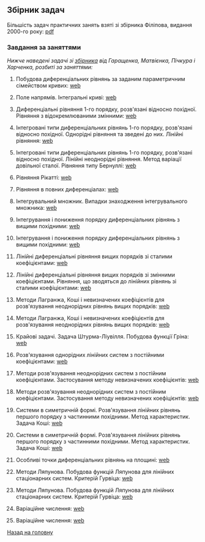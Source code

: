## Збірник задач

Більшість задач практичних занять взяті зі збірника Філіпова, видання 2000-го року: [pdf](problems.pdf)

### Завдання за заняттями

_Нижче наведені задачі зі [збірника](mss-problems.pdf) від Гаращенка, Матвієнка, Пічкура і Харченка, розбиті за заняттями:_

1. Побудова диференціальних рівнянь за заданим параметричним сімейством кривих: [web](1.md)

2. Поле напрямів. Інтегральні криві: [web](2.md)

3. Диференціальні рівняння 1-го порядку, розв'язані відносно похідної. Рівняння з відокремлюваними змінними: [web](3.md)

4. Інтегровані типи диференціальних рівнянь 1-го порядку, розв'язані відносно похідної. Однорідні рівняння та зведені до них. Лінійні рівняння: [web](4.md)

5. Інтегровані типи диференціальних рівнянь 1-го порядку, розв'язані відносно похідної. Лінійні неоднорідні рівняння. Метод варіації довільної сталої. Рівняння типу Бернуллі: [web](5.md) 

6. Рівняння Рікатті: [web](6.md) 

7. Рівняння в повних диференціалах: [web](7.md)

8. Інтегрувальний множник. Випадки знаходження інтегрувального множника: [web](8.md)

9. Інтегрування і пониження порядку диференціальних рівнянь з вищими похідними: [web](9.md)

10. Інтегрування і пониження порядку диференціальних рівнянь з вищими похідними: [web](10.md)

11. Лінійні диференціальні рівняння вищих порядків зі сталими коефіцієнтами: [web](11.md)

12. Лінійні диференціальні рівняння вищих порядків зі змінними коефіцієнтами. Рівняння, що зводяться до лінійних рівнянь зі сталими коефіцієнтами: [web](12.md)

13. Методи Лагранжа, Коші і невизначених коефіцієнтів для розв'язування неоднорідних рівнянь вищих порядків: [web](13-14.md)

14. Методи Лагранжа, Коші і невизначених коефіцієнтів для розв'язування неоднорідних рівнянь вищих порядків: [web](13-14.md)

15. Крайові задачі. Задача Штурма-Ліувілля. Побудова функції Гріна: [web](15.md)

16. Розв'язування однорідних лінійних систем з постійними коефіцієнтами: [web](16.md)

17. Методи розв'язування неоднорідних систем з постійним коефіцієнтами. Застосування методу невизначених коефіцієнтів: [web](17-18.md)

18. Методи розв'язування неоднорідних систем з постійним коефіцієнтами. Застосування методу невизначених коефіцієнтів: [web](17-18.md)

19. Системи в симетричній формі. Розв'язування лінійних рівнянь першого порядку з частинними похідними. Метод характеристик. Задача Коші: [web](19-20.md)

20. Системи в симетричній формі. Розв'язування лінійних рівнянь першого порядку з частинними похідними. Метод характеристик. Задача Коші: [web](19-20.md)

21. Особливі точки диференціальних рівнянь на площині: [web](21.md)

22. Методи Ляпунова. Побудова функцій Ляпунова для лінійних стаціонарних систем. Критерій Гурвіца: [web](22-23.md)

23. Методи Ляпунова. Побудова функцій Ляпунова для лінійних стаціонарних систем. Критерій Гурвіца: [web](22-23.md)

24. Варіаційне числення: [web](24-25.md)

25. Варіаційне числення: [web](24-25.md)

[Назад на головну](../README.md)
